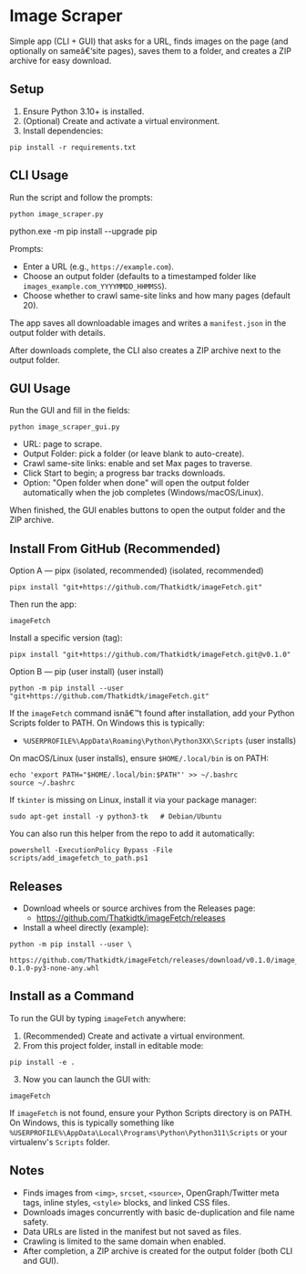 ﻿# Image Scraper

Simple app (CLI + GUI) that asks for a URL, finds images on the page (and optionally on sameâ€‘site pages), saves them to a folder, and creates a ZIP archive for easy download.

## Setup

1. Ensure Python 3.10+ is installed.
2. (Optional) Create and activate a virtual environment.
3. Install dependencies:

```
pip install -r requirements.txt
```

## CLI Usage

Run the script and follow the prompts:

```
python image_scraper.py
```
python.exe -m pip install --upgrade pip

Prompts:
- Enter a URL (e.g., `https://example.com`).
- Choose an output folder (defaults to a timestamped folder like `images_example.com_YYYYMMDD_HHMMSS`).
- Choose whether to crawl same-site links and how many pages (default 20).

The app saves all downloadable images and writes a `manifest.json` in the output folder with details.

After downloads complete, the CLI also creates a ZIP archive next to the output folder.

## GUI Usage

Run the GUI and fill in the fields:

```
python image_scraper_gui.py
```

- URL: page to scrape.
- Output Folder: pick a folder (or leave blank to auto-create).
- Crawl same-site links: enable and set Max pages to traverse.
- Click Start to begin; a progress bar tracks downloads.
 - Option: "Open folder when done" will open the output folder automatically when the job completes (Windows/macOS/Linux).

When finished, the GUI enables buttons to open the output folder and the ZIP archive.

## Install From GitHub (Recommended)

Option A — pipx (isolated, recommended) (isolated, recommended)

```
pipx install "git+https://github.com/Thatkidtk/imageFetch.git"
```

Then run the app:

```
imageFetch
```

Install a specific version (tag):

```
pipx install "git+https://github.com/Thatkidtk/imageFetch.git@v0.1.0"
```

Option B — pip (user install) (user install)

```
python -m pip install --user "git+https://github.com/Thatkidtk/imageFetch.git"
```

If the `imageFetch` command isnâ€™t found after installation, add your Python Scripts folder to PATH. On Windows this is typically:

- `%USERPROFILE%\AppData\Roaming\Python\Python3XX\Scripts` (user installs)

On macOS/Linux (user installs), ensure `$HOME/.local/bin` is on PATH:

```
echo 'export PATH="$HOME/.local/bin:$PATH"' >> ~/.bashrc
source ~/.bashrc
```

If `tkinter` is missing on Linux, install it via your package manager:

```
sudo apt-get install -y python3-tk   # Debian/Ubuntu
```

You can also run this helper from the repo to add it automatically:

```
powershell -ExecutionPolicy Bypass -File scripts/add_imagefetch_to_path.ps1
```

## Releases

- Download wheels or source archives from the Releases page:
  - https://github.com/Thatkidtk/imageFetch/releases
- Install a wheel directly (example):

```
python -m pip install --user \
  https://github.com/Thatkidtk/imageFetch/releases/download/v0.1.0/image_scraper_app-0.1.0-py3-none-any.whl
```

## Install as a Command

To run the GUI by typing `imageFetch` anywhere:

1. (Recommended) Create and activate a virtual environment.
2. From this project folder, install in editable mode:

```
pip install -e .
```

3. Now you can launch the GUI with:

```
imageFetch
```

If `imageFetch` is not found, ensure your Python Scripts directory is on PATH. On Windows, this is typically something like `%USERPROFILE%\AppData\Local\Programs\Python\Python311\Scripts` or your virtualenv's `Scripts` folder.

## Notes

- Finds images from `<img>`, `srcset`, `<source>`, OpenGraph/Twitter meta tags, inline styles, `<style>` blocks, and linked CSS files.
- Downloads images concurrently with basic de-duplication and file name safety.
- Data URLs are listed in the manifest but not saved as files.
- Crawling is limited to the same domain when enabled.
- After completion, a ZIP archive is created for the output folder (both CLI and GUI).

